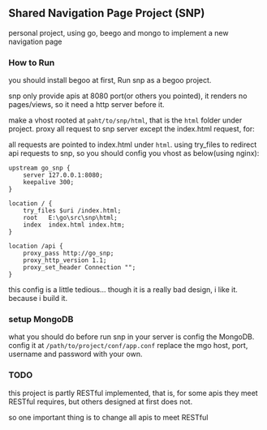 ## Shared Navigation Page Project (SNP) ##
personal project, using go, beego and mongo to implement a new navigation page


### How to Run
you should install begoo at first, Run snp as a begoo project.

snp only provide apis at 8080 port(or others you pointed), it renders no pages/views, so it need a http server before it.

make a vhost rooted at `paht/to/snp/html`, that is the `html` folder under project. proxy all request to snp server except the index.html request, for:

all requests are pointed to index.html under `html`. using try_files to redirect api requests to snp, so you should config you vhost as below(using nginx):

```
upstream go_snp {
    server 127.0.0.1:8080;
    keepalive 300;
}

location / {
    try_files $uri /index.html;
    root   E:\go\src\snp\html;
    index  index.html index.htm;
}

location /api {
    proxy_pass http://go_snp;
    proxy_http_version 1.1;
    proxy_set_header Connection "";
}
```
this config is a little tedious... though it is a really bad design, i like it. because i build it.

### setup MongoDB
what you should do before run snp in your server is config the MongoDB. config it at `/path/to/project/conf/app.conf`
replace the mgo host, port, username and password with your own.

### TODO
this project is partly  RESTful implemented, that is, for some apis they meet RESTful requires, but others designed at first does not.

so one important thing is to change all apis to meet RESTful